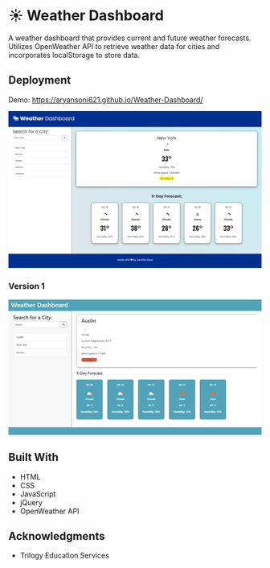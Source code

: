 # ☀ Weather Dashboard

A weather dashboard that provides current and future weather forecasts. Utilizes OpenWeather API to retrieve weather data for cities and incorporates localStorage to store data.


## Deployment



Demo: https://aryansoni621.github.io/Weather-Dashboard/

![weather dashboard demo](./Assets/new-screenshot.png)

### Version 1
![weather dashboard demo](./Assets/screenshot.png)


## Built With

  * HTML
  * CSS
  * JavaScript
  * jQuery
  * OpenWeather API

## Acknowledgments

  * Trilogy Education Services

